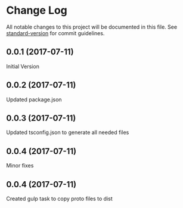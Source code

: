 # Change Log

All notable changes to this project will be documented in this file. See [standard-version](https://github.com/conventional-changelog/standard-version) for commit guidelines.

<a name="0.0.1"></a>
## 0.0.1 (2017-07-11)
Initial Version

<a name="0.0.2"></a>
## 0.0.2 (2017-07-11)
Updated package.json

<a name="0.0.3"></a>
## 0.0.3 (2017-07-11)
Updated tsconfig.json to generate all needed files

<a name="0.0.4"></a>
## 0.0.4 (2017-07-11)
Minor fixes

<a name="0.0.5"></a>
## 0.0.4 (2017-07-11)
Created gulp task to copy proto files to dist
